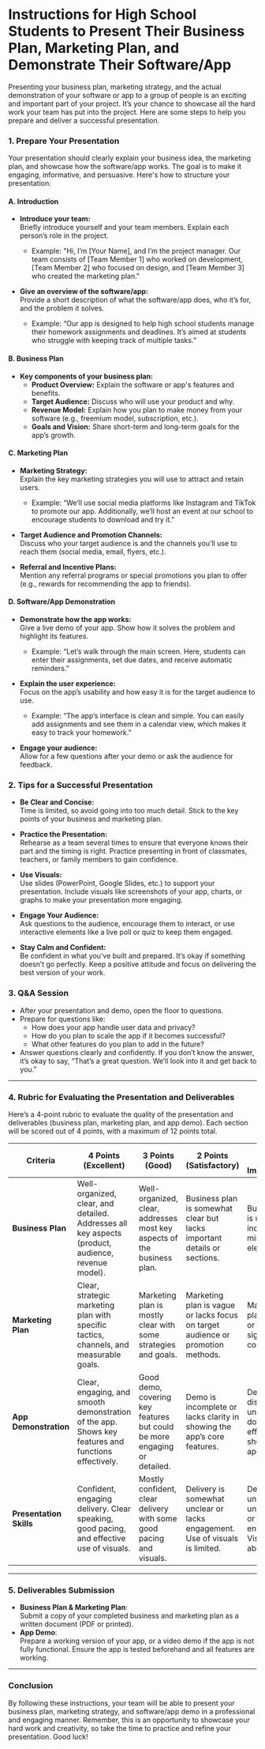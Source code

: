 # **Instructions for High School Students to Present Their Business Plan, Marketing Plan, and Demonstrate Their Software/App**

Presenting your business plan, marketing strategy, and the actual demonstration of your software or app to a group of people is an exciting and important part of your project. It’s your chance to showcase all the hard work your team has put into the project. Here are some steps to help you prepare and deliver a successful presentation.

### 1. **Prepare Your Presentation**
   Your presentation should clearly explain your business idea, the marketing plan, and showcase how the software/app works. The goal is to make it engaging, informative, and persuasive. Here's how to structure your presentation:

#### A. **Introduction**
   - **Introduce your team:**  
     Briefly introduce yourself and your team members. Explain each person’s role in the project.
     - Example: "Hi, I’m [Your Name], and I’m the project manager. Our team consists of [Team Member 1] who worked on development, [Team Member 2] who focused on design, and [Team Member 3] who created the marketing plan."
   
   - **Give an overview of the software/app:**  
     Provide a short description of what the software/app does, who it’s for, and the problem it solves.
     - Example: “Our app is designed to help high school students manage their homework assignments and deadlines. It’s aimed at students who struggle with keeping track of multiple tasks.”

#### B. **Business Plan**
   - **Key components of your business plan:**
     - **Product Overview:** Explain the software or app's features and benefits.
     - **Target Audience:** Discuss who will use your product and why.
     - **Revenue Model:** Explain how you plan to make money from your software (e.g., freemium model, subscription, etc.).
     - **Goals and Vision:** Share short-term and long-term goals for the app’s growth.

#### C. **Marketing Plan**
   - **Marketing Strategy:**  
     Explain the key marketing strategies you will use to attract and retain users.
     - Example: “We’ll use social media platforms like Instagram and TikTok to promote our app. Additionally, we’ll host an event at our school to encourage students to download and try it.”
   
   - **Target Audience and Promotion Channels:**  
     Discuss who your target audience is and the channels you’ll use to reach them (social media, email, flyers, etc.).
   
   - **Referral and Incentive Plans:**  
     Mention any referral programs or special promotions you plan to offer (e.g., rewards for recommending the app to friends).

#### D. **Software/App Demonstration**
   - **Demonstrate how the app works:**  
     Give a live demo of your app. Show how it solves the problem and highlight its features.
     - Example: “Let’s walk through the main screen. Here, students can enter their assignments, set due dates, and receive automatic reminders.”

   - **Explain the user experience:**  
     Focus on the app’s usability and how easy it is for the target audience to use.
     - Example: “The app’s interface is clean and simple. You can easily add assignments and see them in a calendar view, which makes it easy to track your homework.”

   - **Engage your audience:**  
     Allow for a few questions after your demo or ask the audience for feedback.

### 2. **Tips for a Successful Presentation**
   - **Be Clear and Concise:**  
     Time is limited, so avoid going into too much detail. Stick to the key points of your business and marketing plan.
   
   - **Practice the Presentation:**  
     Rehearse as a team several times to ensure that everyone knows their part and the timing is right. Practice presenting in front of classmates, teachers, or family members to gain confidence.
   
   - **Use Visuals:**  
     Use slides (PowerPoint, Google Slides, etc.) to support your presentation. Include visuals like screenshots of your app, charts, or graphs to make your presentation more engaging.
   
   - **Engage Your Audience:**  
     Ask questions to the audience, encourage them to interact, or use interactive elements like a live poll or quiz to keep them engaged.

   - **Stay Calm and Confident:**  
     Be confident in what you’ve built and prepared. It’s okay if something doesn’t go perfectly. Keep a positive attitude and focus on delivering the best version of your work.

### 3. **Q&A Session**
   - After your presentation and demo, open the floor to questions.
   - Prepare for questions like:
     - How does your app handle user data and privacy?
     - How do you plan to scale the app if it becomes successful?
     - What other features do you plan to add in the future?
   - Answer questions clearly and confidently. If you don’t know the answer, it’s okay to say, “That’s a great question. We’ll look into it and get back to you.”

---

### 4. **Rubric for Evaluating the Presentation and Deliverables**

Here’s a 4-point rubric to evaluate the quality of the presentation and deliverables (business plan, marketing plan, and app demo). Each section will be scored out of 4 points, with a maximum of 12 points total.

| **Criteria**                   | **4 Points (Excellent)**                                                                 | **3 Points (Good)**                                                                | **2 Points (Satisfactory)**                                                   | **1 Point (Needs Improvement)**                                              |
|---------------------------------|-----------------------------------------------------------------------------------------|------------------------------------------------------------------------------------|-------------------------------------------------------------------------------|-------------------------------------------------------------------------------|
| **Business Plan**               | Well-organized, clear, and detailed. Addresses all key aspects (product, audience, revenue model). | Well-organized, clear, addresses most key aspects of the business plan.           | Business plan is somewhat clear but lacks important details or sections.     | Business plan is unclear, incomplete, or missing key elements.                |
| **Marketing Plan**              | Clear, strategic marketing plan with specific tactics, channels, and measurable goals.  | Marketing plan is mostly clear with some strategies and goals.                    | Marketing plan is vague or lacks focus on target audience or promotion methods. | Marketing plan is unclear or missing significant components.                  |
| **App Demonstration**           | Clear, engaging, and smooth demonstration of the app. Shows key features and functions effectively. | Good demo, covering key features but could be more engaging or detailed.          | Demo is incomplete or lacks clarity in showing the app’s core features.      | Demo is disorganized, unclear, or does not effectively showcase the app.     |
| **Presentation Skills**         | Confident, engaging delivery. Clear speaking, good pacing, and effective use of visuals. | Mostly confident, clear delivery with some good pacing and visuals.               | Delivery is somewhat unclear or lacks engagement. Use of visuals is limited. | Delivery is unclear, unorganized, or lacks engagement. Visuals are absent.   |

---

### 5. **Deliverables Submission**
   - **Business Plan & Marketing Plan**:  
     Submit a copy of your completed business and marketing plan as a written document (PDF or printed).
   - **App Demo**:  
     Prepare a working version of your app, or a video demo if the app is not fully functional. Ensure the app is tested beforehand and all features are working.

---

### Conclusion
By following these instructions, your team will be able to present your business plan, marketing strategy, and software/app demo in a professional and engaging manner. Remember, this is an opportunity to showcase your hard work and creativity, so take the time to practice and refine your presentation. Good luck!

